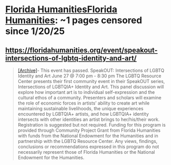 



# [Florida HumanitiesFlorida Humanities](floridahumanities.org): ~1 pages censored since 1/20/25

## https://floridahumanities.org/event/speakout-intersections-of-lgbtq-identity-and-art/


> [[Archive]](https://web.archive.org/web/20240000000000*/https://floridahumanities.org/event/speakout-intersections-of-lgbtq-identity-and-art/)- This event has passed. SpeakOUT: Intersections of LGBTQ Identity and Art June 27 @ 7:00 pm - 8:30 pm The LGBTQ Resource Center presents their first community event in their SpeakOUT series, Intersections of LGBTQIA+ Identity and Art. This panel discussion will explore how important art is to individual self-expression and the cultural ethos of a community. Presenters and scholars will examine the role of economic forces in artists’ ability to create art while maintaining sustainable livelihoods, the unique experiences encountered by LGBTQIA+ artists, and how LGBTQIA+ identity intersects with other identities an artist brings to her/his/their work. Registration is suggested but not required. Funding for this program is provided through Community Project Grant from Florida Humanities with funds from the National Endowment for the Humanities and in partnership with the LGBTQ Resource Center. Any views, findings, conclusions or recommendations expressed in this program do not necessarily represent those of Florida Humanities or the National Endowment for the Humanities.